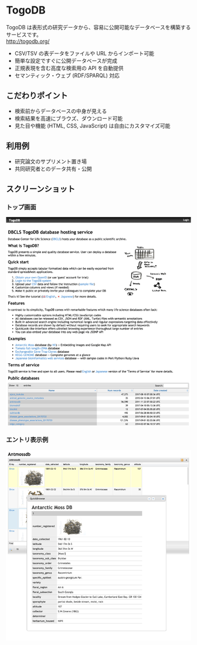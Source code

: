 # TogoDB

TogoDB は表形式の研究データから、容易に公開可能なデータベースを構築するサービスです。  
http://togodb.org/  

* CSV/TSV の表データをファイルや URL からインポート可能
* 簡単な設定ですぐに公開データベースが完成
* 正規表現を含む高度な検索用の API を自動提供
* セマンティック・ウェブ (RDF/SPARQL) 対応

## こだわりポイント

* 検索前からデータベースの中身が見える
* 検索結果を高速にブラウズ、ダウンロード可能
* 見た目や機能 (HTML, CSS, JavaScript) は自由にカスタマイズ可能

## 利用例

* 研究論文のサプリメント置き場
* 共同研究者とのデータ共有・公開

## スクリーンショット

### トップ画面

![Fig-1](https://raw.githubusercontent.com/dbcls/website/master/services/images/TogoDB_fig-1.png)

### エントリ表示例

![Fig-2](https://raw.githubusercontent.com/dbcls/website/master/services/images/TogoDB_fig-2.png)
